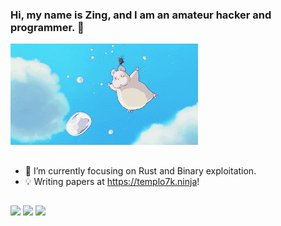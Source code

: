 ### Hi, my name is Zing, and I am an amateur hacker and programmer. 👋
<!--<img alt="GIF2" src="https://media.giphy.com/media/Cmr1OMJ2FN0B2/giphy.gif" width = 200/>-->
<img alt="GIF2" src="./giphy.gif" width = 300/>

##

- 🌱 I’m currently focusing on Rust and Binary exploitation.
- 💡 Writing papers at https://templo7k.ninja!

##

![](https://github-readme-stats.vercel.app/api/top-langs/?username=zingotaku&show_icons=true&theme=gruvbox&exclude_repo=Dotfiles)
![](https://github-readme-stats.vercel.app/api?username=zingotaku&show_icons=true&theme=gruvbox)
![](https://komarev.com/ghpvc/?username=zingotaku)
